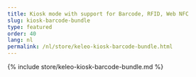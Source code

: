 ```yaml
---
title: Kiosk mode with support for Barcode, RFID, Web NFC
slug: kiosk-barcode-bundle
type: featured
order: 40
lang: nl
permalink: /nl/store/keleo-kiosk-barcode-bundle.html
---
```


{% include store/keleo-kiosk-barcode-bundle.md %}
